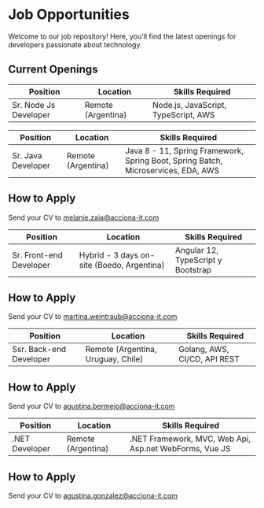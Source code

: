 # Job Opportunities
Welcome to our job repository! Here, you'll find the latest openings for developers passionate about technology.

## Current Openings

| Position       | Location           | Skills Required                          |
|----------------|--------------------|------------------------------------------|
| Sr. Node Js Developer   | Remote (Argentina) | Node.js, JavaScript, TypeScript, AWS |


| Position       | Location           | Skills Required                          |
|----------------|--------------------|------------------------------------------|
| Sr. Java Developer   | Remote (Argentina) | Java 8 - 11, Spring Framework, Spring Boot, Spring Batch, Microservices, EDA, AWS|

## How to Apply
Send your CV to [melanie.zaia@acciona-it.com](mailto:melanie.zaia@acciona-it.com)




| Position       | Location           | Skills Required                          |
|----------------|--------------------|------------------------------------------|
| Sr. Front-end Developer   | Hybrid - 3 days on-site (Boedo, Argentina) | Angular 12, TypeScript y Bootstrap|

## How to Apply
Send your CV to [martina.weintraub@acciona-it.com](mailto:martina.weintraub@acciona-it.com)






| Position       | Location           | Skills Required                          |
|----------------|--------------------|------------------------------------------|
| Ssr. Back-end Developer   | Remote (Argentina, Uruguay, Chile)|Golang, AWS, CI/CD, API REST|

## How to Apply
Send your CV to [agustina.bermejo@acciona-it.com](mailto:agustina.bermejo@acciona-it.com)




| Position       | Location           | Skills Required                          |
|----------------|--------------------|------------------------------------------|
| .NET Developer   | Remote (Argentina)| .NET Framework, MVC, Web Api, Asp.net WebForms, Vue JS|

## How to Apply
Send your CV to [agustina.gonzalez@acciona-it.com](mailto:agustina.gonzalez@acciona-it.com)


